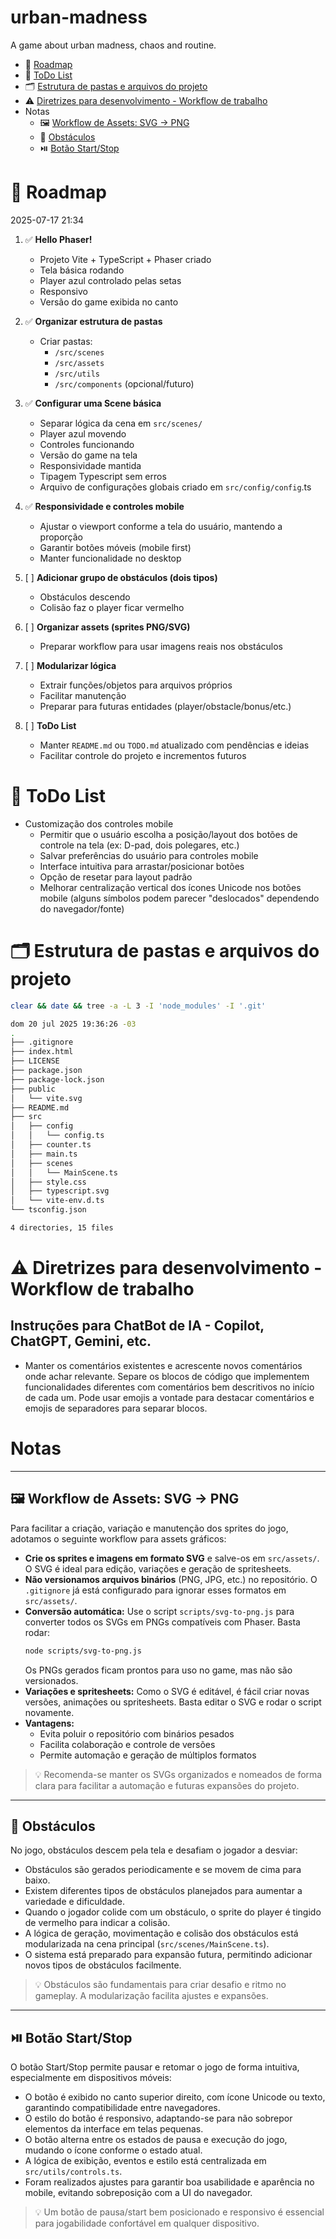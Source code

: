 # urban-madness
A game about urban madness, chaos and routine.

- 📝 [Roadmap](#-roadmap)
- 📝 [ToDo List](#-todo-list)
- 🗂️ [Estrutura de pastas e arquivos do projeto](#️-estrutura-de-pastas-e-arquivos-do-projeto)
- ⚠️ [Diretrizes para desenvolvimento - Workflow de trabalho](#️-diretrizes-para-desenvolvimento---workflow-de-trabalho)
- Notas
  - 🖼️ [Workflow de Assets: SVG → PNG](#️-workflow-de-assets-svg--png)
  - 🚧 [Obstáculos](#-obstáculos)
  - ⏯️ [Botão Start/Stop](#️-botão-startstop)


# 📝 Roadmap

2025-07-17 21:34

1. ✅ **Hello Phaser!**  
   - Projeto Vite + TypeScript + Phaser criado  
   - Tela básica rodando  
   - Player azul controlado pelas setas  
   - Responsivo  
   - Versão do game exibida no canto

2. ✅ **Organizar estrutura de pastas**  
   - Criar pastas:  
     - `/src/scenes`  
     - `/src/assets`  
     - `/src/utils`  
     - `/src/components` (opcional/futuro)

3. ✅ **Configurar uma Scene básica**  
   - Separar lógica da cena em `src/scenes/`  
   - Player azul movendo  
   - Controles funcionando  
   - Versão do game na tela  
   - Responsividade mantida  
   - Tipagem Typescript sem erros
   - Arquivo de configurações globais criado em `src/config/config`.ts

4. ✅ **Responsividade e controles mobile**  
   - Ajustar o viewport conforme a tela do usuário, mantendo a proporção  
   - Garantir botões móveis (mobile first)  
   - Manter funcionalidade no desktop

5. [ ] **Adicionar grupo de obstáculos (dois tipos)**  
   - Obstáculos descendo  
   - Colisão faz o player ficar vermelho

6. [ ] **Organizar assets (sprites PNG/SVG)**  
   - Preparar workflow para usar imagens reais nos obstáculos

7. [ ] **Modularizar lógica**  
   - Extrair funções/objetos para arquivos próprios  
   - Facilitar manutenção  
   - Preparar para futuras entidades (player/obstacle/bonus/etc.)


8. [ ] **ToDo List**  
   - Manter `README.md` ou `TODO.md` atualizado com pendências e ideias  
   - Facilitar controle do projeto e incrementos futuros


# 📝 ToDo List

- Customização dos controles mobile
  - Permitir que o usuário escolha a posição/layout dos botões de controle na tela (ex: D-pad, dois polegares, etc.)
  - Salvar preferências do usuário para controles mobile
  - Interface intuitiva para arrastar/posicionar botões
  - Opção de resetar para layout padrão
  - Melhorar centralização vertical dos ícones Unicode nos botões mobile (alguns símbolos podem parecer "deslocados" dependendo do navegador/fonte)



# 🗂️ Estrutura de pastas e arquivos do projeto

```sh
clear && date && tree -a -L 3 -I 'node_modules' -I '.git'

dom 20 jul 2025 19:36:26 -03
.
├── .gitignore
├── index.html
├── LICENSE
├── package.json
├── package-lock.json
├── public
│   └── vite.svg
├── README.md
├── src
│   ├── config
│   │   └── config.ts
│   ├── counter.ts
│   ├── main.ts
│   ├── scenes
│   │   └── MainScene.ts
│   ├── style.css
│   ├── typescript.svg
│   └── vite-env.d.ts
└── tsconfig.json

4 directories, 15 files

```


# ⚠️ Diretrizes para desenvolvimento - Workflow de trabalho

## Instruções para ChatBot de IA - Copilot, ChatGPT, Gemini, etc.

- Manter os comentários existentes e acrescente novos comentários onde achar relevante. Separe os blocos de código que implementem funcionalidades diferentes com comentários bem descritivos no início de cada um. Pode usar emojis a vontade para destacar comentários e emojis de separadores para separar blocos.


# Notas

---
## 🖼️ Workflow de Assets: SVG → PNG

Para facilitar a criação, variação e manutenção dos sprites do jogo, adotamos o seguinte workflow para assets gráficos:

- **Crie os sprites e imagens em formato SVG** e salve-os em `src/assets/`. O SVG é ideal para edição, variações e geração de spritesheets.
- **Não versionamos arquivos binários** (PNG, JPG, etc.) no repositório. O `.gitignore` já está configurado para ignorar esses formatos em `src/assets/`.
- **Conversão automática:** Use o script `scripts/svg-to-png.js` para converter todos os SVGs em PNGs compatíveis com Phaser. Basta rodar:
  ```sh
  node scripts/svg-to-png.js
  ```
  Os PNGs gerados ficam prontos para uso no game, mas não são versionados.
- **Variações e spritesheets:** Como o SVG é editável, é fácil criar novas versões, animações ou spritesheets. Basta editar o SVG e rodar o script novamente.
- **Vantagens:**
  - Evita poluir o repositório com binários pesados
  - Facilita colaboração e controle de versões
  - Permite automação e geração de múltiplos formatos

> 💡 Recomenda-se manter os SVGs organizados e nomeados de forma clara para facilitar a automação e futuras expansões do projeto.

---

## 🚧 Obstáculos

No jogo, obstáculos descem pela tela e desafiam o jogador a desviar:

- Obstáculos são gerados periodicamente e se movem de cima para baixo.
- Existem diferentes tipos de obstáculos planejados para aumentar a variedade e dificuldade.
- Quando o jogador colide com um obstáculo, o sprite do player é tingido de vermelho para indicar a colisão.
- A lógica de geração, movimentação e colisão dos obstáculos está modularizada na cena principal (`src/scenes/MainScene.ts`).
- O sistema está preparado para expansão futura, permitindo adicionar novos tipos de obstáculos facilmente.

> 💡 Obstáculos são fundamentais para criar desafio e ritmo no gameplay. A modularização facilita ajustes e expansões.

---
## ⏯️ Botão Start/Stop

O botão Start/Stop permite pausar e retomar o jogo de forma intuitiva, especialmente em dispositivos móveis:

- O botão é exibido no canto superior direito, com ícone Unicode ou texto, garantindo compatibilidade entre navegadores.
- O estilo do botão é responsivo, adaptando-se para não sobrepor elementos da interface em telas pequenas.
- O botão alterna entre os estados de pausa e execução do jogo, mudando o ícone conforme o estado atual.
- A lógica de exibição, eventos e estilo está centralizada em `src/utils/controls.ts`.
- Foram realizados ajustes para garantir boa usabilidade e aparência no mobile, evitando sobreposição com a UI do navegador.

> 💡 Um botão de pausa/start bem posicionado e responsivo é essencial para jogabilidade confortável em qualquer dispositivo.
